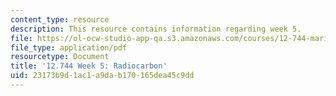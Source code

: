 ```yaml
---
content_type: resource
description: This resource contains information regarding week 5.
file: https://ol-ocw-studio-app-qa.s3.amazonaws.com/courses/12-744-marine-isotope-chemistry-fall-2012/23173b9d1ac1a9dab170165dea45c9dd_MIT12_744F12_Week5.pdf
file_type: application/pdf
resourcetype: Document
title: '12.744 Week 5: Radiocarbon'
uid: 23173b9d-1ac1-a9da-b170-165dea45c9dd
---
```

